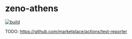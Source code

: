 # zeno-athens

[![build](https://github.com/MarkRDavison/zeno-athens/actions/workflows/build.yaml/badge.svg)](https://github.com/MarkRDavison/zeno-athens/actions/workflows/build.yaml)

TODO:
https://github.com/marketplace/actions/test-reporter